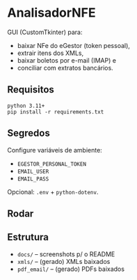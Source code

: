 # AnalisadorNFE

GUI (CustomTkinter) para:
- baixar NFe do eGestor (token pessoal),
- extrair itens dos XMLs,
- baixar boletos por e-mail (IMAP) e
- conciliar com extratos bancários.

## Requisitos
`python 3.11+`  
`pip install -r requirements.txt`

## Segredos
Configure variáveis de ambiente:
- `EGESTOR_PERSONAL_TOKEN`
- `EMAIL_USER`
- `EMAIL_PASS`

Opcional: `.env` + `python-dotenv`.

## Rodar

## Estrutura
- `docs/` – screenshots p/ o README
- `xmls/` – (gerado) XMLs baixados
- `pdf_email/` – (gerado) PDFs baixados
